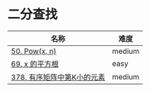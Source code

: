 # 二分查找

**名称**|**难度**
--------|--------
[50. Pow(x, n)](../problems/50.%20Pow(x,%20n))|medium
[69. x 的平方根](../problems/69.%20x%20的平方根)|easy
[378. 有序矩阵中第K小的元素](../problems/378.%20有序矩阵中第K小的元素)|medium
